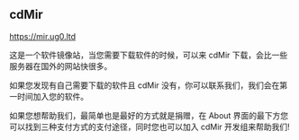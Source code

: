 ## cdMir  

https://mir.ug0.ltd

这是一个软件镜像站，当您需要下载软件的时候，可以来 cdMir 下载，会比一些服务器在国外的网站快很多。

如果您发现有自己需要下载的软件且 cdMir 没有，你可以联系我们，我们会在第一时间加入您的软件。

如果您想帮助我们，最简单也是最好的方式就是捐赠，在 About 界面的最下方您可以找到三种支付方式的支付途径，同时您也可以加入 cdMir 开发组来帮助我们!




